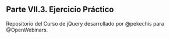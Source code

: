 ## Parte VII.3.  Ejercicio Práctico

Repositorio del Curso de jQuery desarrollado por @pekechis  para @OpenWebinars.
